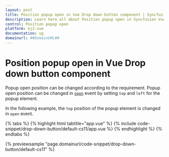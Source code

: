 ```yaml
---
layout: post
title: Position popup open in Vue Drop down button component | Syncfusion
description: Learn here all about Position popup open in Syncfusion Vue Drop down button component of Syncfusion Essential JS 2 and more.
control: Position popup open 
platform: ej2-vue
documentation: ug
domainurl: ##DomainURL##
---
```


# Position popup open in Vue Drop down button component

Popup open position can be changed according to the requirement. Popup open position can be changed in [`open`](https://ej2.syncfusion.com/vue/documentation/api/drop-down-button/#open) event by setting `top` and `left` for the popup element.

In the following example, the `top` position of the popup element is changed in `open` event.

{% tabs %}
{% highlight html tabtitle="app.vue" %}
{% include code-snippet/drop-down-button/default-cs11/app.vue %}
{% endhighlight %}
{% endtabs %}
        
{% previewsample "page.domainurl/code-snippet/drop-down-button/default-cs11" %}